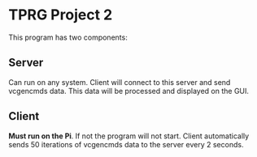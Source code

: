 # TPRG Project 2

This program has two components:
## Server
Can run on any system. Client will connect to this server and send vcgencmds data.
This data will be processed and displayed on the GUI.

## Client
**Must run on the Pi**. If not the program will not start.
Client automatically sends 50 iterations of vcgencmds data to the server every 2 seconds.